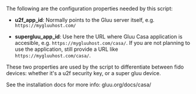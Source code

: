 The following are the configuration properties needed by this script:

* **u2f_app_id**: Normally points to the Gluu server itself, e.g. `https://mygluuhost.com/`

* **supergluu_app_id**: Use here the URL where Gluu Casa application is accesible, e.g. `https://mygluuhost.com/casa/`. If you are not planning to use the application, still provide a URL like `https://mygluuhost.com/casa/`.

These two properties are used by the script to differentiate between fido devices: whether it's a u2f security key, or a super gluu device.

See the installation docs for more info: gluu.org/docs/casa/